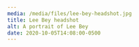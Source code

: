 ```yaml
---
media: /media/files/lee-bey-headshot.jpg
title: Lee Bey headshot
alt: A portrait of Lee Bey
date: 2020-10-05T14:08:00-0500
---
```

